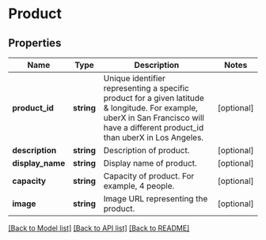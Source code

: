 # Product

## Properties
Name | Type | Description | Notes
------------ | ------------- | ------------- | -------------
**product_id** | **string** | Unique identifier representing a specific product for a given latitude &amp; longitude. For example, uberX in San Francisco will have a different product_id than uberX in Los Angeles. | [optional] 
**description** | **string** | Description of product. | [optional] 
**display_name** | **string** | Display name of product. | [optional] 
**capacity** | **string** | Capacity of product. For example, 4 people. | [optional] 
**image** | **string** | Image URL representing the product. | [optional] 

[[Back to Model list]](../README.md#documentation-for-models) [[Back to API list]](../README.md#documentation-for-api-endpoints) [[Back to README]](../README.md)



